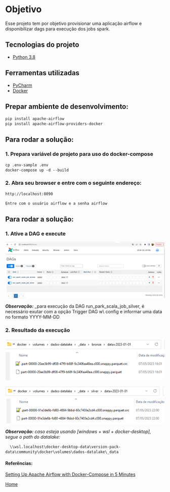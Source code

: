# Objetivo

Esse projeto tem por objetivo provisionar uma aplicação airflow e disponibilizar dags para execução dos jobs spark.

## Tecnologias do projeto
  - [Python 3.8](https://www.python.org/downloads/release/python-380/)

## Ferramentas utilizadas
- [PyCharm](https://www.jetbrains.com/pycharm/download/#section=windows)
- [Docker](https://docs.docker.com/compose/install/)


## Prepar ambiente de desenvolvimento:
```
pip install apache-airflow
pip install apache-airflow-providers-docker
```

## Para rodar a solução:
### 1. Prepara variável de projeto para uso do docker-compose
```
cp .env-sample .env
docker-compose up -d --build
```
### 2. Abra seu browser e entre com o seguinte endereço:
```
http://localhost:8090
```
```
Entre com o usuário airflow e a senha airflow
```

## Para rodar a solução:

### 1. Ative a DAG e execute
![img.png](img/img.png)

***Observação:*** _para execução da DAG run_park_scala_job_silver, é necessário exutar com a opção Trigger DAG w\ config e informar uma data no formato YYYY-MM-DD


### 2. Resultado da execução
![img_1.png](img/img_1.png)

![img_2.png](img/img_2.png)


***Observação:*** _caso esteja usando [windows + wsl + docker-desktop], segue o path do datalake:_
```
  \\wsl.localhost\docker-desktop-data\version-pack-data\community\docker\volumes\dados-datalake\_data
```

#### Referências:

[Setting Up Apache Airflow with Docker-Compose in 5 Minutes](https://towardsdatascience.com/setting-up-apache-airflow-with-docker-compose-in-5-minutes-56a1110f4122)


[Home](https://github.com/wesleyst5/case-data-engineer-experian)




